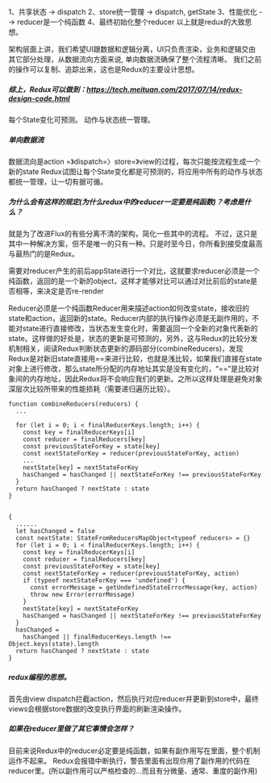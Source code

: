 1、共享状态 -> dispatch
2、store统一管理 -> dispatch, getState
3、性能优化 --> reducer是一个纯函数
4、最终初始化整个reducer
以上就是redux的大致思想。


架构层面上讲，我们希望UI跟数据和逻辑分离，UI只负责渲染，业务和逻辑交由其它部分处理，从数据流向方面来说, 单向数据流确保了整个流程清晰。
我们之前的操作可以复制、追踪出来，这也是Redux的主要设计思想。
##### 综上，Redux可以做到：https://tech.meituan.com/2017/07/14/redux-design-code.html
每个State变化可预测。
动作与状态统一管理。

##### 单向数据流
数据流向是action =》dispatch=〉store=》view的过程，每次只能按流程生成一个新的state
Redux试图让每个State变化都是可预测的，将应用中所有的动作与状态都统一管理，让一切有据可循。

##### 为什么会有这样的规定(为什么redux中的reducer一定要是纯函数)？考虑是什么？
就是为了改进Flux的有些分离不清的架构，简化一些其中的流程。
不过，这只是其中一种解决方案，但不是唯一的只有一种。只是时至今日，你所看到接受度最高与最热门的是Redux。

需要对reducer产生的前后appState进行一个对比，这就要求reducer必须是一个纯函数，返回的是一个新的object，这样才能够对比可以通过对比前后的state是否相等，来决定是否re-render

Reducer必须是一个纯函数Reducer用来描述action如何改变state，接收旧的state和action，返回新的state。Reducer内部的执行操作必须是无副作用的，不能对state进行直接修改，当状态发生变化时，需要返回一个全新的对象代表新的state。这样做的好处是，状态的更新是可预测的，另外，这与Redux的比较分发机制相关，阅读Redux判断状态更新的源码部分(combineReducers)，发现Redux是对新旧state直接用==来进行比较，也就是浅比较，如果我们直接在state对象上进行修改，那么state所分配的内存地址其实是没有变化的，“==”是比较对象间的内存地址，因此Redux将不会响应我们的更新。之所以这样处理是避免对象深层次比较所带来的性能损耗（需要递归遍历比较）。


```
function combineReducers(reducers) {
  ...

  for (let i = 0; i < finalReducerKeys.length; i++) {
    const key = finalReducerKeys[i]
    const reducer = finalReducers[key]
    const previousStateForKey = state[key]
    const nextStateForKey = reducer(previousStateForKey, action)
    ...
    nextState[key] = nextStateForKey
    hasChanged = hasChanged || nextStateForKey !== previousStateForKey
  }
  return hasChanged ? nextState : state
}


{
  ......
  let hasChanged = false
  const nextState: StateFromReducersMapObject<typeof reducers> = {}
  for (let i = 0; i < finalReducerKeys.length; i++) {
    const key = finalReducerKeys[i]
    const reducer = finalReducers[key]
    const previousStateForKey = state[key]
    const nextStateForKey = reducer(previousStateForKey, action)
    if (typeof nextStateForKey === 'undefined') {
      const errorMessage = getUndefinedStateErrorMessage(key, action)
      throw new Error(errorMessage)
    }
    nextState[key] = nextStateForKey
    hasChanged = hasChanged || nextStateForKey !== previousStateForKey
  }
  hasChanged =
    hasChanged || finalReducerKeys.length !== Object.keys(state).length
  return hasChanged ? nextState : state
}
```

##### redux编程的思想。
首先由view dispatch拦截action，然后执行对应reducer并更新到store中，最终views会根据store数据的改变执行界面的刷新渲染操作。

##### 如果在reducer里做了其它事情会怎样？
目前来说Redux中的reducer必定要是纯函数，如果有副作用写在里面，整个机制运作不起来。
Redux会报错中断执行，警告里面有出现你用了副作用的代码在reducer里。(所以副作用可以严格检查的…而且有分微量、通常、重度的副作用)